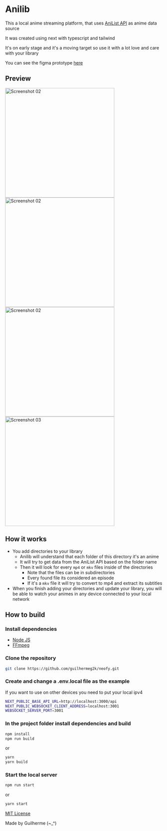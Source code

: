 # Anilib

This a local anime streaming platform, that uses [AniList API](https://anilist.gitbook.io/anilist-apiv2-docs/) as anime data source

It was created using next with typescript and tailwind

It's on early stage and it's a moving target so use it with a lot love and care with your library

You can see the figma prototype [here](https://www.figma.com/file/LqfsWrDChSkTKCXEL0EBQA/Anilib)

## Preview

<img src="https://i.imgur.com/O5L5mdK.png" alt="Screenshot 02" style="height: 350px;"/>

<img src="https://i.imgur.com/1pae2rG.png" alt="Screenshot 02" style="height: 350px;"/>

<img src="https://i.imgur.com/yUsyZ25.png" alt="Screenshot 02" style="height: 350px;"/>

<img src="https://i.imgur.com/lzqL4xi.png" alt="Screenshot 03" style="height: 350px;"/>

## How it works

- You add directories to your library
  - Anilib will understand that each folder of this directory it's an anime
  - It will try to get data from the AniList API based on the folder name
  - Then it will look for every `mp4` or `mkv` files inside of the directories
    - Note that the files can be in subdirectories
    - Every found file its considered an episode
    - If it's a `mkv` file it will try to convert to mp4 and extract its subtitles
- When you finish adding your directories and update your library, you will be able to watch your animes in any device connected to your local network

## How to build

### Install dependencies

- [Node JS](https://nodejs.org/en/download/)
- [FFmpeg](https://ffmpeg.org/)

### Clone the repository

```sh
git clone https://github.com/guilhermeg2k/neofy.git
```

### Create and change a .env.local file as the example

If you want to use on other devices you need to put your local ipv4

```sh
NEXT_PUBLIC_BASE_API_URL=http://localhost:3000/api
NEXT_PUBLIC_WEBSOCKET_CLIENT_ADDRESS=localhost:3001
WEBSOCKET_SERVER_PORT=3001
```

### In the project folder install dependencies and build

```sh
npm install
npm run build
```

or

```sh
yarn
yarn build
```

### Start the local server

```sh
npm run start
```

or

```sh
yarn start
```

[MIT License](https://github.com/guilhermeg2k/anilib/blob/main/LICENSE)

Made by Guilherme (~\_^)
